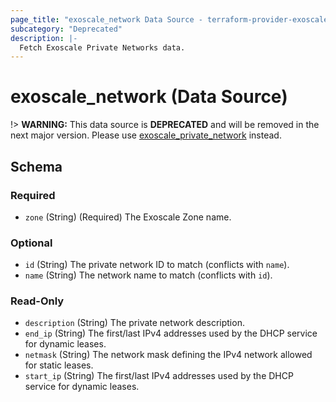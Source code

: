 ```yaml
---
page_title: "exoscale_network Data Source - terraform-provider-exoscale"
subcategory: "Deprecated"
description: |-
  Fetch Exoscale Private Networks data.
---
```


# exoscale_network (Data Source)

!> **WARNING:** This data source is **DEPRECATED** and will be removed in the next major version. Please use [exoscale_private_network](./private_network.md) instead.



<!-- schema generated by tfplugindocs -->
## Schema

### Required

- `zone` (String) (Required) The Exoscale Zone name.

### Optional

- `id` (String) The private network ID to match (conflicts with `name`).
- `name` (String) The network name to match (conflicts with `id`).

### Read-Only

- `description` (String) The private network description.
- `end_ip` (String) The first/last IPv4 addresses used by the DHCP service for dynamic leases.
- `netmask` (String) The network mask defining the IPv4 network allowed for static leases.
- `start_ip` (String) The first/last IPv4 addresses used by the DHCP service for dynamic leases.


